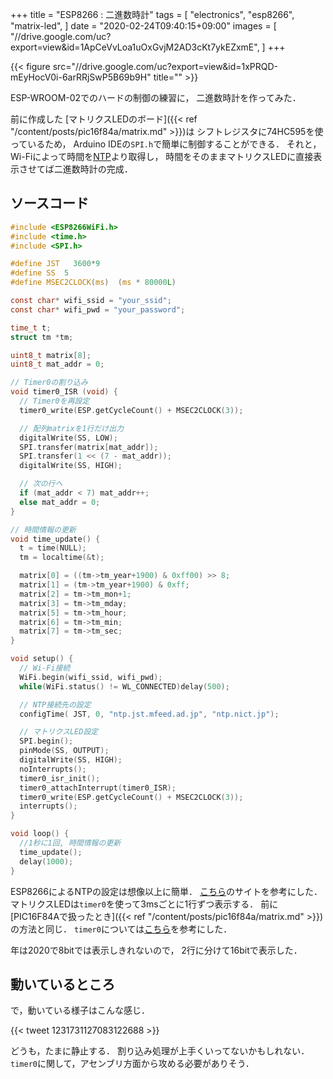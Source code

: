 +++
title = "ESP8266 : 二進数時計"
tags = [
  "electronics",
  "esp8266",
  "matrix-led",
]
date = "2020-02-24T09:40:15+09:00"
images = [
  "//drive.google.com/uc?export=view&id=1ApCeVvLoa1uOxGvjM2AD3cKt7ykEZxmE",
]
+++

{{< figure src="//drive.google.com/uc?export=view&id=1xPRQD-mEyHocV0i-6arRRjSwP5B69b9H" title="" >}}

ESP-WROOM-02でのハードの制御の練習に，
二進数時計を作ってみた．

<!--more-->


前に作成した
[マトリクスLEDのボード]({{< ref "/content/posts/pic16f84a/matrix.md" >}})は
シフトレジスタに74HC595を使っているため，
Arduino IDEの`SPI.h`で簡単に制御することができる．
それと，Wi-Fiによって時間を[NTP](https://ja.wikipedia.org/wiki/Network_Time_Protocol)より取得し，
時間をそのままマトリクスLEDに直接表示させてば二進数時計の完成．

## ソースコード

```c
#include <ESP8266WiFi.h>
#include <time.h>
#include <SPI.h>

#define JST   3600*9
#define SS  5
#define MSEC2CLOCK(ms)  (ms * 80000L)

const char* wifi_ssid = "your_ssid";
const char* wifi_pwd = "your_password";

time_t t;
struct tm *tm;

uint8_t matrix[8];
uint8_t mat_addr = 0;

// Timer0の割り込み
void timer0_ISR (void) {
  // Timer0を再設定
  timer0_write(ESP.getCycleCount() + MSEC2CLOCK(3));

  // 配列matrixを1行だけ出力
  digitalWrite(SS, LOW);
  SPI.transfer(matrix[mat_addr]);
  SPI.transfer(1 << (7 - mat_addr));
  digitalWrite(SS, HIGH);

  // 次の行へ
  if (mat_addr < 7) mat_addr++;
  else mat_addr = 0;
}

// 時間情報の更新
void time_update() {
  t = time(NULL);
  tm = localtime(&t);

  matrix[0] = ((tm->tm_year+1900) & 0xff00) >> 8;
  matrix[1] = (tm->tm_year+1900) & 0xff;
  matrix[2] = tm->tm_mon+1;
  matrix[3] = tm->tm_mday;
  matrix[5] = tm->tm_hour;
  matrix[6] = tm->tm_min;
  matrix[7] = tm->tm_sec;
}

void setup() {
  // Wi-Fi接続
  WiFi.begin(wifi_ssid, wifi_pwd);
  while(WiFi.status() != WL_CONNECTED)delay(500);

  // NTP接続先の設定
  configTime( JST, 0, "ntp.jst.mfeed.ad.jp", "ntp.nict.jp");

  // マトリクスLED設定
  SPI.begin();
  pinMode(SS, OUTPUT);
  digitalWrite(SS, HIGH);
  noInterrupts();
  timer0_isr_init();
  timer0_attachInterrupt(timer0_ISR);
  timer0_write(ESP.getCycleCount() + MSEC2CLOCK(3));
  interrupts();
}

void loop() {
  //1秒に1回, 時間情報の更新
  time_update();
  delay(1000);
}
```

ESP8266によるNTPの設定は想像以上に簡単．
[こちら](https://qiita.com/h_nari/items/d0374d1e1e36b9d988c0)のサイトを参考にした．
マトリクスLEDは`timer0`を使って3msごとに1行ずつ表示する．
前に[PIC16F84Aで扱ったとき]({{< ref "/content/posts/pic16f84a/matrix.md" >}})の方法と同じ．
`timer0`については[こちら](https://lipoyang.hatenablog.com/entry/20161205/p1)を参考にした．

年は2020で8bitでは表示しきれないので，
2行に分けて16bitで表示した．

## 動いているところ

で，動いている様子はこんな感じ．

{{< tweet 1231731127083122688 >}}

どうも，たまに静止する．
割り込み処理が上手くいってないかもしれない．
`timer0`に関して，アセンブリ方面から攻める必要がありそう．
